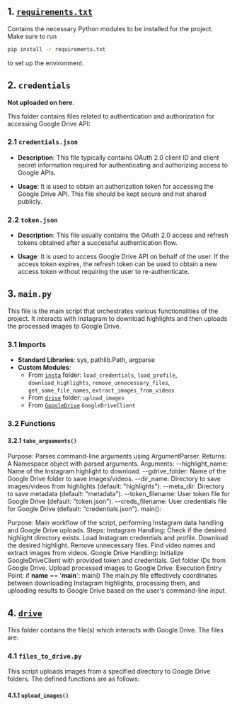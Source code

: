 ## 1. [`requirements.txt`](\requirements.txt)

Contains the necessary Python modules to be installed for the project. Make 
sure to run 

```bash
pip install -r requirements.txt
``` 
to set up the environment.


## 2. `credentials` 

**Not uploaded on here.**

This folder contains files related to authentication and authorization for 
accessing Google Drive API:

### 2.1 `credentials.json`

* **Description**: This file typically contains OAuth 2.0 client ID and client 
secret information required for authenticating and authorizing access to Google APIs.

* **Usage**: It is used to obtain an authorization token for accessing the 
Google Drive API. This file should be kept secure and not shared publicly.

### 2.2 `token.json`

* **Description**: This file usually contains the OAuth 2.0 access and refresh 
tokens obtained after a successful authentication flow.

* **Usage**: It is used to access Google Drive API on behalf of the user. If the 
access token expires, the refresh token can be used to obtain a new access token 
without requiring the user to re-authenticate.


## 3. `main.py`

This file is the main script that orchestrates various functionalities of the 
project. It interacts with Instagram to download highlights and then uploads the 
processed images to Google Drive.

### 3.1 Imports

* **Standard Libraries**: sys, pathlib.Path, argparse
* **Custom Modules**:
	* From [`insta`](./insta) folder: `load_credentials`, `load_profile`, 
	                                  `download_highlights`, `remove_unnecessary_files`, 
	                                  `get_same_file_names`, `extract_images_from_videos`
	* From [`drive`](./drive) folder: `upload_images`
	* From [`GoogleDrive`](../GoogleDrive/google_drive) `GoogleDriveClient`

### 3.2 Functions

#### 3.2.1 `take_arguements()`

Purpose: Parses command-line arguments using ArgumentParser.
Returns: A Namespace object with parsed arguments.
Arguments:
--highlight_name: Name of the Instagram highlight to download.
--gdrive_folder: Name of the Google Drive folder to save images/videos.
--dir_name: Directory to save images/videos from highlights (default: "highlights").
--meta_dir: Directory to save metadata (default: "metadata").
--token_filename: User token file for Google Drive (default: "token.json").
--creds_filename: User credentials file for Google Drive (default: "credentials.json").
main():

Purpose: Main workflow of the script, performing Instagram data handling and Google Drive uploads.
Steps:
Instagram Handling:
Check if the desired highlight directory exists.
Load Instagram credentials and profile.
Download the desired highlight.
Remove unnecessary files.
Find video names and extract images from videos.
Google Drive Handling:
Initialize GoogleDriveClient with provided token and credentials.
Get folder IDs from Google Drive.
Upload processed images to Google Drive.
Execution
Entry Point: if __name__ == '__main__': main()
The main.py file effectively coordinates between downloading Instagram highlights, processing them, and uploading results to Google Drive based on the user's command-line input.


## 4. [`drive`](./drive)

This folder contains the file(s) which interacts with Google Drive. The files are:

### 4.1 `files_to_drive.py`

This script uploads images from a specified directory to Google Drive folders. The
defined functions are as follows:

#### 4.1.1 `upload_images()`